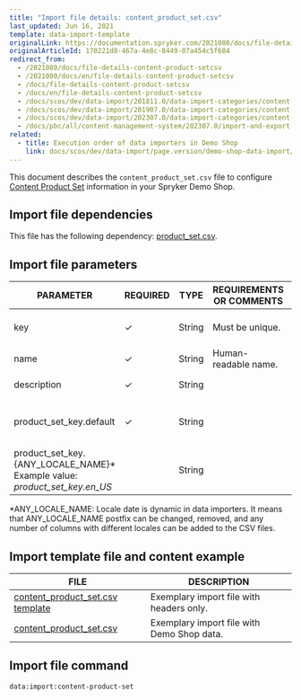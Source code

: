 ```yaml
---
title: "Import file details: content_product_set.csv"
last_updated: Jun 16, 2021
template: data-import-template
originalLink: https://documentation.spryker.com/2021080/docs/file-details-content-product-setcsv
originalArticleId: 170221d8-467a-4e8c-8449-07a454c5f684
redirect_from:
  - /2021080/docs/file-details-content-product-setcsv
  - /2021080/docs/en/file-details-content-product-setcsv
  - /docs/file-details-content-product-setcsv
  - /docs/en/file-details-content-product-setcsv
  - /docs/scos/dev/data-import/201811.0/data-import-categories/content-management/file-details-content-product-set.csv.html
  - /docs/scos/dev/data-import/201907.0/data-import-categories/content-management/file-details-content-product-set.csv.html
  - /docs/scos/dev/data-import/202307.0/data-import-categories/content-management/file-details-content-product-set.csv.html
  - /docs/pbc/all/content-management-system/202307.0/import-and-export-data/file-details-content-product-set.csv.html
related:
  - title: Execution order of data importers in Demo Shop
    link: docs/scos/dev/data-import/page.version/demo-shop-data-import/execution-order-of-data-importers-in-demo-shop.html
---
```


This document describes the `content_product_set.csv` file to configure [Content Product Set](/docs/pbc/all/content-management-system/{{page.version}}/base-shop/content-items-feature-overview.html) information in your Spryker Demo Shop.

## Import file dependencies

This file has the following dependency: [product_set.csv](/docs/scos/dev/data-import/{{page.version}}/data-import-categories/merchandising-setup/product-merchandising/file-details-product-set.csv.html).



## Import file parameters



| PARAMETER | REQUIRED | TYPE | REQUIREMENTS OR COMMENTS | DESCRIPTION |
| --- | --- | --- | --- | --- |
| key | &check; | String | Must be unique. | Unique identifier of the content. |
| name | &check; | String |	Human-readable name. | Name of the content. |
| description | &check; | String |  | Description of the content. |
| product_set_key.default | &check; | String |  | Default key identifier of the product set. |
| product_set_key.{ANY_LOCALE_NAME}*<br>Example value: *product_set_key.en_US* |  | String |  | Key identifier of the product set, translated |

*ANY_LOCALE_NAME: Locale date is dynamic in data importers. It means that ANY_LOCALE_NAME postfix can be changed, removed, and any number of columns with different locales can be added to the CSV files.



## Import template file and content example



| FILE | DESCRIPTION |
| --- | --- |
| [content_product_set.csv template](https://spryker.s3.eu-central-1.amazonaws.com/docs/Developer+Guide/Back-End/Data+Manipulation/Data+Ingestion/Data+Import/Data+Import+Categories/Content+Management/Template+content_product_set.csv) | Exemplary import file with headers only. |
| [content_product_set.csv](https://spryker.s3.eu-central-1.amazonaws.com/docs/Developer+Guide/Back-End/Data+Manipulation/Data+Ingestion/Data+Import/Data+Import+Categories/Content+Management/content_product_set.csv) | Exemplary import file with Demo Shop data. |


## Import file command

```bash
data:import:content-product-set
```
